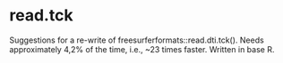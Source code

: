 # read.tck
Suggestions for a re-write of freesurferformats::read.dti.tck(). Needs approximately 4,2% of the time, i.e., ~23 times faster. Written in base R. 
